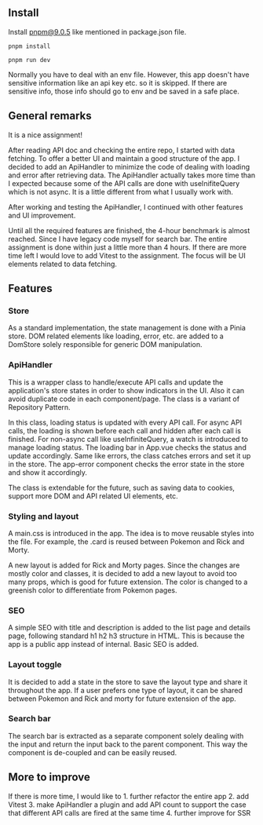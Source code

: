 ## Install

Install pnpm@9.0.5 like mentioned in package.json file.

```
pnpm install
```

```
pnpm run dev
```

Normally you have to deal with an env file. However, this app doesn't have sensitive information like an api key etc. so it is skipped. If there are sensitive info, those info should go to env and be saved in a safe place.

## General remarks

It is a nice assignment!

After reading API doc and checking the entire repo, I started with data fetching. To offer a better UI and maintain a good structure of the app. I decided to add an ApiHandler to minimize the code of dealing with loading and error after retrieving data. The ApiHandler actually takes more time than I expected because some of the API calls are done with useInifiteQuery which is not async. It is a little different from what I usually work with.

After working and testing the ApiHandler, I continued with other features and UI improvement.

Until all the required features are finished, the 4-hour benchmark is almost reached. Since I have legacy code myself for search bar. The entire assignment is done within just a little more than 4 hours. If there are more time left I would love to add Vitest to the assignment. The focus will be UI elements related to data fetching.

## Features

### Store

As a standard implementation, the state management is done with a Pinia store. DOM related elements like loading, error, etc. are added to a DomStore solely responsible for generic DOM manipulation.

### ApiHandler

This is a wrapper class to handle/execute API calls and update the application's store states in order to show indicators in the UI. Also it can avoid duplicate code in each component/page. The class is a variant of Repository Pattern.

In this class, loading status is updated with every API call. For async API calls, the loading is shown before each call and hidden after each call is finished. For non-async call like useInfiniteQuery, a watch is introduced to manage loading status. The loading bar in App.vue checks the status and update accordingly. Same like errors, the class catches errors and set it up in the store. The app-error component checks the error state in the store and show it accordingly.

The class is extendable for the future, such as saving data to cookies, support more DOM and API related UI elements, etc.

### Styling and layout

A main.css is introduced in the app. The idea is to move reusable styles into the file. For example, the .card is reused between Pokemon and Rick and Morty.

A new layout is added for Rick and Morty pages. Since the changes are mostly color and classes, it is decided to add a new layout to avoid too many props, which is good for future extension. The color is changed to a greenish color to differentiate from Pokemon pages.

### SEO

A simple SEO with title and description is added to the list page and details page, following standard h1 h2 h3 structure in HTML. This is because the app is a public app instead of internal. Basic SEO is added.

### Layout toggle

It is decided to add a state in the store to save the layout type and share it throughout the app. If a user prefers one type of layout, it can be shared between Pokemon and Rick and morty for future extension of the app.

### Search bar

The search bar is extracted as a separate component solely dealing with the input and return the input back to the parent component. This way the component is de-coupled and can be easily reused.

## More to improve

If there is more time, I would like to 1. further refactor the entire app 2. add Vitest 3. make ApiHandler a plugin and add API count to support the case that different API calls are fired at the same time 4. further improve for SSR
